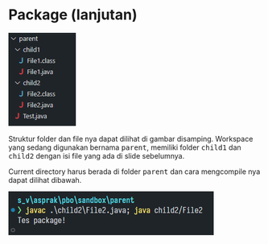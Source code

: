 # Package (lanjutan)

<div class='flex flex-col'>
<div class='flex flex-row'>
<img src='/img/package-dir.png' class='rounded-md'>
<div class='mx-4 font-light'>

Struktur folder dan file nya dapat dilihat di gambar disamping.
Workspace yang sedang digunakan bernama <kbd>parent</kbd>, memiliki folder <kbd>child1</kbd> dan <kbd>child2</kbd> dengan isi file yang ada di slide sebelumnya.

Current directory harus berada di folder <kbd>parent</kbd> dan cara mengcompile nya dapat dilihat dibawah.

</div>
</div>
<img src='/img/tes-package-run.png' class='mt-8 rounded-2xl max-w-100'>
</div>
